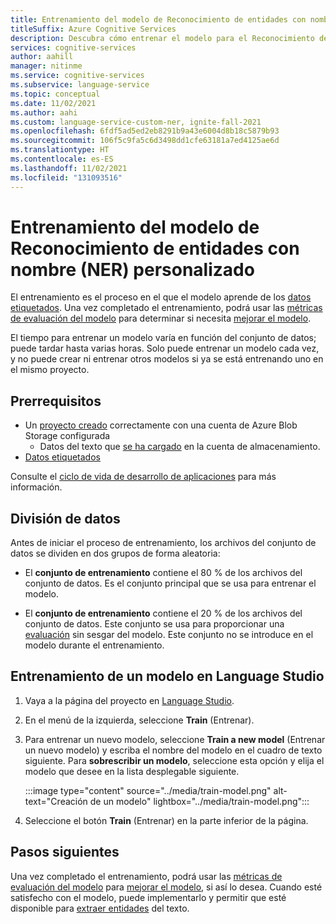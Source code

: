 ```yaml
---
title: Entrenamiento del modelo de Reconocimiento de entidades con nombre (NER) personalizado
titleSuffix: Azure Cognitive Services
description: Descubra cómo entrenar el modelo para el Reconocimiento de entidades con nombre (NER) personalizado.
services: cognitive-services
author: aahill
manager: nitinme
ms.service: cognitive-services
ms.subservice: language-service
ms.topic: conceptual
ms.date: 11/02/2021
ms.author: aahi
ms.custom: language-service-custom-ner, ignite-fall-2021
ms.openlocfilehash: 6fdf5ad5ed2eb8291b9a43e6004d8b18c5879b93
ms.sourcegitcommit: 106f5c9fa5c6d3498dd1cfe63181a7ed4125ae6d
ms.translationtype: HT
ms.contentlocale: es-ES
ms.lasthandoff: 11/02/2021
ms.locfileid: "131093516"
---
```

# <a name="train-your-custom-named-entity-recognition-ner-model"></a>Entrenamiento del modelo de Reconocimiento de entidades con nombre (NER) personalizado

El entrenamiento es el proceso en el que el modelo aprende de los [datos etiquetados](tag-data.md). Una vez completado el entrenamiento, podrá usar las [métricas de evaluación del modelo](../how-to/view-model-evaluation.md) para determinar si necesita [mejorar el modelo](../how-to/improve-model.md).

El tiempo para entrenar un modelo varía en función del conjunto de datos; puede tardar hasta varias horas. Solo puede entrenar un modelo cada vez, y no puede crear ni entrenar otros modelos si ya se está entrenando uno en el mismo proyecto. 

## <a name="prerequisites"></a>Prerrequisitos

* Un [proyecto creado](create-project.md) correctamente con una cuenta de Azure Blob Storage configurada
    * Datos del texto que [se ha cargado](create-project.md#prepare-training-data) en la cuenta de almacenamiento.
* [Datos etiquetados](tag-data.md)

Consulte el [ciclo de vida de desarrollo de aplicaciones](../overview.md#application-development-lifecycle) para más información.

## <a name="data-split"></a>División de datos

Antes de iniciar el proceso de entrenamiento, los archivos del conjunto de datos se dividen en dos grupos de forma aleatoria:

* El **conjunto de entrenamiento** contiene el 80 % de los archivos del conjunto de datos. Es el conjunto principal que se usa para entrenar el modelo.

* El **conjunto de entrenamiento** contiene el 20 % de los archivos del conjunto de datos. Este conjunto se usa para proporcionar una [evaluación](../how-to/view-model-evaluation.md) sin sesgar del modelo. Este conjunto no se introduce en el modelo durante el entrenamiento.

## <a name="train-model-in-language-studio"></a>Entrenamiento de un modelo en Language Studio

1. Vaya a la página del proyecto en [Language Studio](https://aka.ms/LanguageStudio).

2. En el menú de la izquierda, seleccione **Train** (Entrenar).

3. Para entrenar un nuevo modelo, seleccione **Train a new model** (Entrenar un nuevo modelo) y escriba el nombre del modelo en el cuadro de texto siguiente. Para **sobrescribir un modelo**, seleccione esta opción y elija el modelo que desee en la lista desplegable siguiente.

    :::image type="content" source="../media/train-model.png" alt-text="Creación de un modelo" lightbox="../media/train-model.png":::

4. Seleccione el botón **Train** (Entrenar) en la parte inferior de la página.

## <a name="next-steps"></a>Pasos siguientes

Una vez completado el entrenamiento, podrá usar las [métricas de evaluación del modelo](view-model-evaluation.md) para [mejorar el modelo](improve-model.md), si así lo desea. Cuando esté satisfecho con el modelo, puede implementarlo y permitir que esté disponible para [extraer entidades](call-api.md) del texto.

